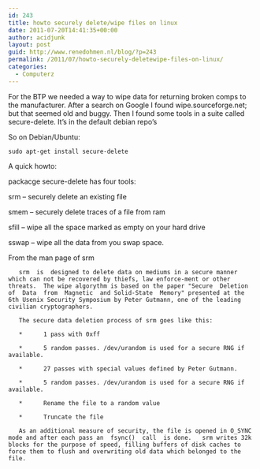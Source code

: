 ```yaml
---
id: 243
title: howto securely delete/wipe files on linux
date: 2011-07-20T14:41:35+00:00
author: acidjunk
layout: post
guid: http://www.renedohmen.nl/blog/?p=243
permalink: /2011/07/howto-securely-deletewipe-files-on-linux/
categories:
  - Computerz
---
```

For the BTP we needed a way to wipe data for returning broken comps to the manufacturer. After a search on Google I found wipe.sourceforge.net; but that seemed old and buggy. Then I found some tools in a suite called secure-delete. It&#8217;s in the default debian repo&#8217;s

So on Debian/Ubuntu:

    sudo apt-get install secure-delete

A quick howto:

packacge secure-delete has four tools:

srm &#8211; securely delete an existing file
  
smem &#8211; securely delete traces of a file from ram
  
sfill &#8211; wipe all the space marked as empty on your hard drive
  
sswap &#8211; wipe all the data from you swap space.

From the man page of srm

       srm  is  designed to delete data on mediums in a secure manner which can not be recovered by thiefs, law enforce‐ment or other threats.  The wipe algorythm is based on the paper "Secure  Deletion  of  Data  from  Magnetic  and Solid-State  Memory" presented at the 6th Usenix Security Symposium by Peter Gutmann, one of the leading civilian cryptographers.
    
       The secure data deletion process of srm goes like this:
    
       *      1 pass with 0xff
    
       *      5 random passes. /dev/urandom is used for a secure RNG if available.
    
       *      27 passes with special values defined by Peter Gutmann.
    
       *      5 random passes. /dev/urandom is used for a secure RNG if available.
    
       *      Rename the file to a random value
    
       *      Truncate the file
    
       As an additional measure of security, the file is opened in O_SYNC mode and after each pass an  fsync()  call  is done.   srm writes 32k blocks for the purpose of speed, filling buffers of disk caches to force them to flush and overwriting old data which belonged to the file.